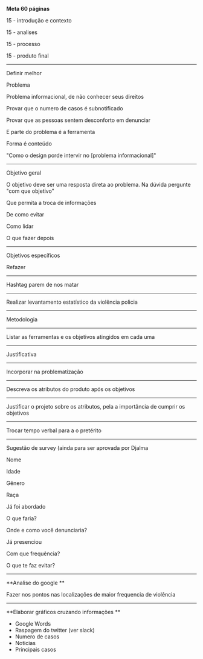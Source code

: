 **Meta 60 páginas**

15 - introdução e contexto

15 - analises

15 - processo

15 - produto final

---

Definir melhor

Problema

Problema informacional, de não conhecer seus direitos

Provar que o numero de casos é subnotificado

Provar que as pessoas sentem desconforto em denunciar

E parte do problema é a ferramenta

Forma é conteúdo

"Como o design porde intervir no \[problema informacional\]"

---

Objetivo geral

O objetivo deve ser uma resposta direta ao problema. Na dúvida pergunte "com que objetivo"

Que permita a troca de informações

De como evitar

Como lidar

O que fazer depois

---

Objetivos específicos

Refazer

---

Hashtag parem de nos matar

---

Realizar levantamento estatístico da violência policia

---

Metodologia

---

Listar as ferramentas e os objetivos atingidos em cada uma

---

Justificativa

---

Incorporar na problematização

---

Descreva os atributos do produto após os objetivos

---

Justificar o projeto sobre os atributos, pela a importância de cumprir os objetivos

---

Trocar tempo verbal para a o pretérito

---

Sugestão de survey (ainda para ser aprovada por Djalma

Nome

Idade

Gênero

Raça

Já foi abordado

O que faria?

Onde e como você denunciaria?

Já presenciou

Com que frequência?

O que te faz evitar?

---

**Analise do google
**

Fazer nos pontos nas localizações de maior frequencia de violência

---

**Elaborar gráficos cruzando informações
**
-   Google Words
-   Raspagem do twitter (ver slack)
-   Numero de casos
-   Noticias
-   Principais casos